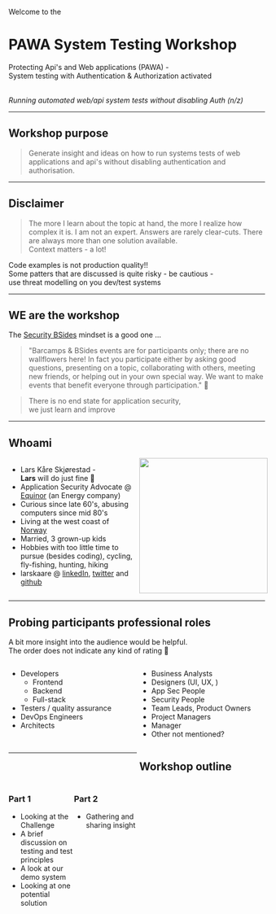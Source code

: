 <!-- .slide: data-background-image="./content/images/appsec-icon.svg" data-background-size="7%" data-background-position="right 2% top 2%"-->
<!-- markdownlint-disable MD041 -->

Welcome to the

# PAWA System Testing Workshop

Protecting Api's and Web applications (PAWA) -
</br> System testing with Authentication & Authorization activated

</br>_Running automated web/api system tests without disabling Auth (n/z)_<!-- .element: style="font-size:0.6em"-->

---

## Workshop purpose

> Generate insight and ideas on how to run systems tests of web applications and api's without disabling authentication and authorisation.

---

## Disclaimer

> The more I learn about the topic at hand, the more I realize how complex it is. I am not an expert. Answers are rarely clear-cuts. There are always more than one solution available. </br>Context matters - a lot!  <!-- .element: style="font-size:0.8em"-->

Code examples is not production quality!! </br>Some patters that are discussed is quite risky - be cautious - </br>use threat modelling on you dev/test systems<!-- .element: style="font-size:0.5em"-->

---

## WE are the workshop

The [Security BSides](http://www.securitybsides.com/w/page/12194155/FAQ) mindset is a good one ...<!-- .element: style="font-size:0.5em"-->
>"Barcamps & BSides events are for participants only; there are no wallflowers here! In fact you participate either by asking good questions, presenting on a topic, collaborating with others, meeting new friends, or helping out in your own special way. We want to make events that benefit everyone through participation." 🙂

> There is no end state for application security,</br> we just learn and improve

---

## Whoami

<div style="display: grid;grid-column-gap: 1%; grid-auto-columns: 50% 50%;">

<div  style="grid-area: 1 / 1"><!-- .element: style="font-size:0.9em"-->

- Lars Kåre Skjørestad - </br> __Lars__ will do just fine 🙂
- Application Security Advocate @ [Equinor](https://loop.equinor.com/en/stories) (an Energy company)
- Curious since late 60's, abusing computers since mid 80's
- Living at the west coast of [Norway](https://en.wikipedia.org/wiki/Norway)
- Married, 3 grown-up kids
- Hobbies with too little time to pursue (besides coding), cycling, fly-fishing, hunting, hiking
- larskaare @ [linkedIn](https://www.linkedin.com/in/larskaare/), [twitter](https://twitter.com/larskaare) and [github](https://github.com/larskaare/)

</div>

<div  style="grid-area: 1 / 2"><img src="./content/images/lk-avatar.png" width="100%" height="auto" display="block" margin-left="auto" margin-right="auto">
</div>

</div>

---

## Probing participants professional roles  

A bit more insight into the audience would be helpful.</br> The order does not indicate any kind of rating 🙂 <!-- .element: style="font-size:0.7em"-->

<div style="display: grid;grid-column-gap: 1%; grid-auto-columns: 50% 50%;">

<div  style="grid-area: 1 / 1">

- Developers
  - Frontend
  - Backend
  - Full-stack
- Testers / quality assurance
- DevOps Engineers
- Architects

</div>

<div  style="grid-area: 1 / 2">

- Business Analysts
- Designers (UI, UX, )
- App Sec People
- Security People
- Team Leads, Product Owners
- Project Managers
- Manager
- Other not mentioned?

</div>

---

## Workshop outline

<div style="display: grid;grid-column-gap: 1%; grid-auto-columns: 50% 50%;">

<div  style="grid-area: 1 / 1">

### Part 1
- Looking at the Challenge
- A brief discussion on testing and test principles
- A look at our demo system
- Looking at one potential solution

</div>

<div  style="grid-area: 1 / 2">

### Part 2
- Gathering and sharing insight

</div>
